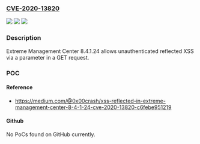 ### [CVE-2020-13820](https://cve.mitre.org/cgi-bin/cvename.cgi?name=CVE-2020-13820)
![](https://img.shields.io/static/v1?label=Product&message=n%2Fa&color=blue)
![](https://img.shields.io/static/v1?label=Version&message=n%2Fa&color=blue)
![](https://img.shields.io/static/v1?label=Vulnerability&message=n%2Fa&color=brighgreen)

### Description

Extreme Management Center 8.4.1.24 allows unauthenticated reflected XSS via a parameter in a GET request.

### POC

#### Reference
- https://medium.com/@0x00crash/xss-reflected-in-extreme-management-center-8-4-1-24-cve-2020-13820-c6febe951219

#### Github
No PoCs found on GitHub currently.

